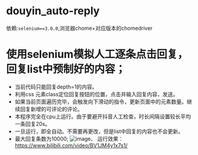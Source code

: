 # douyin_auto-reply
依赖:```selenium==3.0.0```,浏览器chome+对应版本的chomedriver
# 使用selenium模拟人工逐条点击回复，回复list中预制好的内容；
- 当前代码只能回复depth=1的内容。
- 利用css 元素class定位回复按钮的位置，点击并输入回复内容，发送。
- 如果当前页面遍历完毕，会触发向下滑动的指令，更新页面中的元素数量。继续回复新增的可评论的评论。
- 本程序完全在cpu上运行。由于要避开抖音人工检查，时长间隔设置较长平均一条回复20s。
- 一旦运行，即全自动。不需要再更改，但是list中回复的内容也不会更新。
- 最大回复条数为10000;
![image](https://github.com/lizeyujack/douyin_auto-reply/assets/53364734/31914440-f85c-4b5a-91d2-e0337b44fea5)、
运行效果：https://www.bilibili.com/video/BV1JM4y1x7s1/


